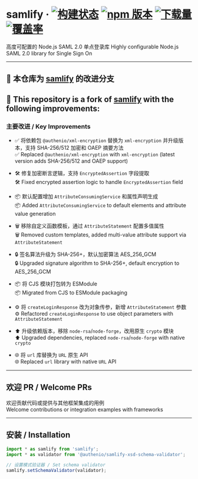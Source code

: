 # samlify &middot; [![构建状态](https://img.shields.io/circleci/build/github/tngan/samlify?style=for-the-badge&logo=circleci)](https://app.circleci.com/pipelines/github/tngan/samlify) [![npm 版本](https://img.shields.io/npm/v/samlify.svg?style=for-the-badge&logo=npm)](https://www.npmjs.com/package/samlify) [![下载量](https://img.shields.io/npm/dm/samlify.svg?style=for-the-badge&logo=npm)](https://www.npmjs.com/package/samlify) [![覆盖率](https://img.shields.io/coveralls/tngan/samlify/master.svg?style=for-the-badge&logo=coveralls)](https://coveralls.io/github/tngan/samlify?branch=master)

高度可配置的 Node.js SAML 2.0 单点登录库
Highly configurable Node.js SAML 2.0 library for Single Sign On

---

## 🔄 本仓库为 [samlify](https://github.com/tngan/samlify) 的改进分支

## 🔄 This repository is a fork of [samlify](https://github.com/tngan/samlify) with the following improvements:

### 主要改进 / Key Improvements
- ✅ 将依赖包 `@authenio/xml-encryption` 替换为 `xml-encryption` 并升级版本，支持 SHA-256/512 加密和 OAEP 摘要方法  
  ✅ Replaced `@authenio/xml-encryption` with `xml-encryption` (latest version adds SHA-256/512 and OAEP support)

- 🛠️ 修复加密断言逻辑，支持 `EncryptedAssertion` 字段提取  
  🛠️ Fixed encrypted assertion logic to handle `EncryptedAssertion` field

- 📦 默认配置增加 `AttributeConsumingService` 和属性声明生成  
  📦 Added `AttributeConsumingService` to default elements and attribute value generation

- 🗑️ 移除自定义函数模板，通过 `AttributeStatement` 配置多值属性  
  🗑️ Removed custom templates, added multi-value attribute support via `AttributeStatement`

- 🔒 签名算法升级为 SHA-256+，默认加密算法 AES_256_GCM  
  🔒 Upgraded signature algorithm to SHA-256+, default encryption to AES_256_GCM

- 📦 将 CJS 模块打包转为 ESModule  
  📦 Migrated from CJS to ESModule packaging

- ⚙️ 将 `createLoginResponse` 改为对象传参，新增 `AttributeStatement` 参数  
  ⚙️ Refactored `createLoginResponse` to use object parameters with `AttributeStatement`

- ⬆️ 升级依赖版本，移除 `node-rsa`/`node-forge`，改用原生 `crypto` 模块  
  ⬆️ Upgraded dependencies, replaced `node-rsa`/`node-forge` with native `crypto`

- 🌐 将 `url` 库替换为 `URL` 原生 API  
  🌐 Replaced `url` library with native `URL` API

---

## 欢迎 PR / Welcome PRs
欢迎贡献代码或提供与其他框架集成的用例  
Welcome contributions or integration examples with frameworks

---

## 安装 / Installation
```js
import * as samlify from 'samlify';
import * as validator from '@authenio/samlify-xsd-schema-validator';

// 设置模式验证器 / Set schema validator
samlify.setSchemaValidator(validator);
```
